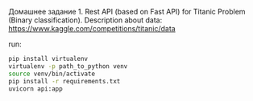 Домашнее задание 1. Rest API (based on Fast API) for Titanic Problem (Binary classification). 
Description about data: https://www.kaggle.com/competitions/titanic/data

run: 
```bash
pip install virtualenv
virtualenv -p path_to_python venv
source venv/bin/activate
pip install -r requirements.txt
uvicorn api:app
```

